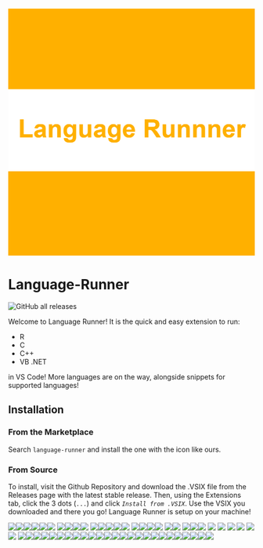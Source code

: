 ![logo](language-runner/icon.png)

# Language-Runner

<img alt="GitHub all releases" src="https://img.shields.io/github/downloads/password-classified/language-runner-vscode/total?style=for-the-badge">

Welcome to Language Runner! It is the quick and easy extension to run:

- R
- C
- C++
- VB .NET

in VS Code! More languages are on the way, alongside snippets for supported languages!

## Installation

### From the Marketplace
Search `language-runner` and install the one with the icon like ours.


### From Source
To install, visit the Github Repository and download the .VSIX file from the Releases page with the latest stable release. Then, using the Extensions tab, click the 3 dots (`...`) and click _`Install from .VSIX`_. Use the VSIX you downloaded and there you go! Language Runner is setup on your machine!

<img src="https://via.placeholder.com/15/c39953/000000?text=+" /><img src="https://via.placeholder.com/15/e88e5a/000000?text=+" /><img src="https://via.placeholder.com/15/d2691e/000000?text=+" /><img src="https://via.placeholder.com/15/c46210/000000?text=+" /><img src="https://via.placeholder.com/15/a57164/000000?text=+" /><img src="https://via.placeholder.com/15/93379/000000?text=+" />
<img src="https://via.placeholder.com/15/832232/000000?text=+" /><img src="https://via.placeholder.com/15/9b1b30/000000?text=+" /><img src="https://via.placeholder.com/15/9c2542/000000?text=+" /><img src="https://via.placeholder.com/15/8b00/000000?text=+" /> 
<img src="https://via.placeholder.com/15/bf4f51/000000?text=+" /><img src="https://via.placeholder.com/15/dc143c/000000?text=+" /><img src="https://via.placeholder.com/15/de2910/000000?text=+" /><img src="https://via.placeholder.com/15/da2647/000000?text=+" /><img src="https://via.placeholder.com/15/ff0cc/000000?text=+" />
<img src="https://via.placeholder.com/15/ff9966/000000?text=+" /><img src="https://via.placeholder.com/15/ffd12a/000000?text=+" /><img src="https://via.placeholder.com/15/fae042/000000?text=+" /><img src="https://via.placeholder.com/15/fff70/000000?text=+" />
<img src="https://via.placeholder.com/15/fffa1d/000000?text=+" /><img src="https://via.placeholder.com/15/ffff0/000000?text=+" />
<img src="https://via.placeholder.com/15/dde26a/000000?text=+" /><img src="https://via.placeholder.com/15/9acd32/000000?text=+" /><img src="https://via.placeholder.com/15/84de2/000000?text=+" />
<img src="https://via.placeholder.com/15/7fff0/000000?text=+" />
<img src="https://via.placeholder.com/15/0ffff/000000?text=+" />
<img src="https://via.placeholder.com/15/09b3a/000000?text=+" />
<img src="https://via.placeholder.com/15/0778b/000000?text=+" />
<img src="https://via.placeholder.com/15/7fffd4/000000?text=+" /><img src="https://via.placeholder.com/15/00ffff/000000?text=+" />
<img src="https://via.placeholder.com/15/7bc4c4/000000?text=+" /><img src="https://via.placeholder.com/15/53b0ae/000000?text=+" /><img src="https://via.placeholder.com/15/64609a/000000?text=+" /><img src="https://via.placeholder.com/15/5a5b9f/000000?text=+" /><img src="https://via.placeholder.com/15/483d8b/000000?text=+" /><img src="https://via.placeholder.com/15/0000ff/000000?text=+" /><img src="https://via.placeholder.com/15/2e5894/000000?text=+" /><img src="https://via.placeholder.com/15/4f86f7/000000?text=+" /><img src="https://via.placeholder.com/15/74acdf/000000?text=+" /><img src="https://via.placeholder.com/15/50bfe6/000000?text=+" /><img src="https://via.placeholder.com/15/5dadec/000000?text=+" /><img src="https://via.placeholder.com/15/6495ed/000000?text=+" /><img src="https://via.placeholder.com/15/6d9bc3/000000?text=+" /><img src="https://via.placeholder.com/15/9bb7d4/000000?text=+" /><img src="https://via.placeholder.com/15/f0f8ff/000000?text=+" /><img src="https://via.placeholder.com/15/fefefa/000000?text=+" /><img src="https://via.placeholder.com/15/f0ffff/000000?text=+" /><img src="https://via.placeholder.com/15/f5f5dc/000000?text=+" /><img src="https://via.placeholder.com/15/faebd7/000000?text=+" /><img src="https://via.placeholder.com/15/ffebcd/000000?text=+" /><img src="https://via.placeholder.com/15/ffe4c4/000000?text=+" /><img src="https://via.placeholder.com/15/ffd3f8/000000?text=+" /><img src="https://via.placeholder.com/15/ff69b4/000000?text=+" /><img src="https://via.placeholder.com/15/d94f70/000000?text=+" /><img src="https://via.placeholder.com/15/8a2be2/000000?text=+" />

